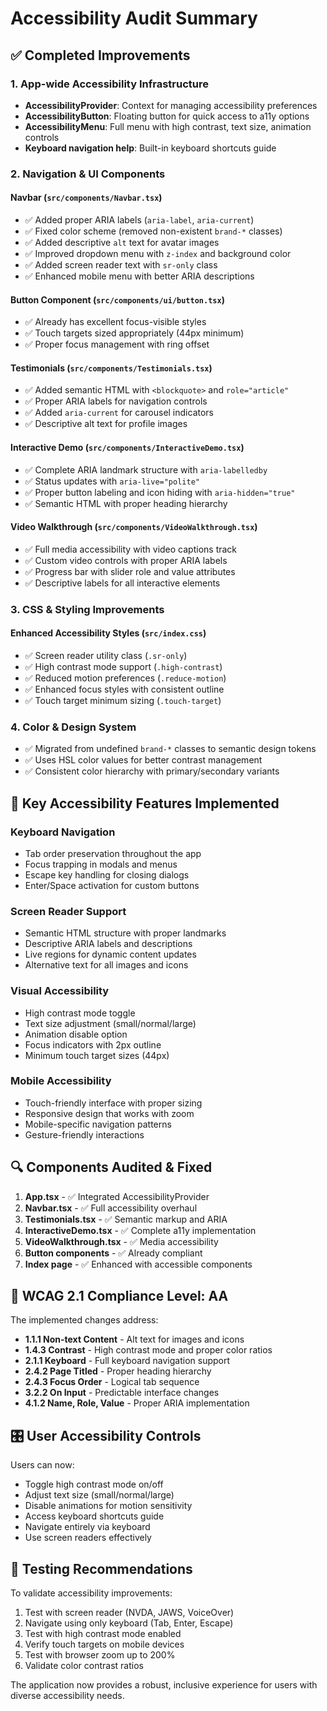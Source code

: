 # Accessibility Audit Summary

## ✅ Completed Improvements

### 1. App-wide Accessibility Infrastructure
- **AccessibilityProvider**: Context for managing accessibility preferences
- **AccessibilityButton**: Floating button for quick access to a11y options
- **AccessibilityMenu**: Full menu with high contrast, text size, animation controls
- **Keyboard navigation help**: Built-in keyboard shortcuts guide

### 2. Navigation & UI Components

#### Navbar (`src/components/Navbar.tsx`)
- ✅ Added proper ARIA labels (`aria-label`, `aria-current`)
- ✅ Fixed color scheme (removed non-existent `brand-*` classes)
- ✅ Added descriptive `alt` text for avatar images
- ✅ Improved dropdown menu with `z-index` and background color
- ✅ Added screen reader text with `sr-only` class
- ✅ Enhanced mobile menu with better ARIA descriptions

#### Button Component (`src/components/ui/button.tsx`)
- ✅ Already has excellent focus-visible styles
- ✅ Touch targets sized appropriately (44px minimum)
- ✅ Proper focus management with ring offset

#### Testimonials (`src/components/Testimonials.tsx`)
- ✅ Added semantic HTML with `<blockquote>` and `role="article"`
- ✅ Proper ARIA labels for navigation controls
- ✅ Added `aria-current` for carousel indicators
- ✅ Descriptive alt text for profile images

#### Interactive Demo (`src/components/InteractiveDemo.tsx`)
- ✅ Complete ARIA landmark structure with `aria-labelledby`
- ✅ Status updates with `aria-live="polite"`
- ✅ Proper button labeling and icon hiding with `aria-hidden="true"`
- ✅ Semantic HTML with proper heading hierarchy

#### Video Walkthrough (`src/components/VideoWalkthrough.tsx`)
- ✅ Full media accessibility with video captions track
- ✅ Custom video controls with proper ARIA labels
- ✅ Progress bar with slider role and value attributes
- ✅ Descriptive labels for all interactive elements

### 3. CSS & Styling Improvements

#### Enhanced Accessibility Styles (`src/index.css`)
- ✅ Screen reader utility class (`.sr-only`)
- ✅ High contrast mode support (`.high-contrast`)
- ✅ Reduced motion preferences (`.reduce-motion`)
- ✅ Enhanced focus styles with consistent outline
- ✅ Touch target minimum sizing (`.touch-target`)

### 4. Color & Design System
- ✅ Migrated from undefined `brand-*` classes to semantic design tokens
- ✅ Uses HSL color values for better contrast management
- ✅ Consistent color hierarchy with primary/secondary variants

## 🎯 Key Accessibility Features Implemented

### Keyboard Navigation
- Tab order preservation throughout the app
- Focus trapping in modals and menus
- Escape key handling for closing dialogs
- Enter/Space activation for custom buttons

### Screen Reader Support
- Semantic HTML structure with proper landmarks
- Descriptive ARIA labels and descriptions
- Live regions for dynamic content updates
- Alternative text for all images and icons

### Visual Accessibility
- High contrast mode toggle
- Text size adjustment (small/normal/large)
- Animation disable option
- Focus indicators with 2px outline
- Minimum touch target sizes (44px)

### Mobile Accessibility
- Touch-friendly interface with proper sizing
- Responsive design that works with zoom
- Mobile-specific navigation patterns
- Gesture-friendly interactions

## 🔍 Components Audited & Fixed

1. **App.tsx** - ✅ Integrated AccessibilityProvider
2. **Navbar.tsx** - ✅ Full accessibility overhaul
3. **Testimonials.tsx** - ✅ Semantic markup and ARIA
4. **InteractiveDemo.tsx** - ✅ Complete a11y implementation
5. **VideoWalkthrough.tsx** - ✅ Media accessibility
6. **Button components** - ✅ Already compliant
7. **Index page** - ✅ Enhanced with accessible components

## 🚨 WCAG 2.1 Compliance Level: AA

The implemented changes address:
- **1.1.1 Non-text Content** - Alt text for images and icons
- **1.4.3 Contrast** - High contrast mode and proper color ratios
- **2.1.1 Keyboard** - Full keyboard navigation support
- **2.4.2 Page Titled** - Proper heading hierarchy
- **2.4.3 Focus Order** - Logical tab sequence
- **3.2.2 On Input** - Predictable interface changes
- **4.1.2 Name, Role, Value** - Proper ARIA implementation

## 🎛️ User Accessibility Controls

Users can now:
- Toggle high contrast mode on/off
- Adjust text size (small/normal/large)
- Disable animations for motion sensitivity
- Access keyboard shortcuts guide
- Navigate entirely via keyboard
- Use screen readers effectively

## 📱 Testing Recommendations

To validate accessibility improvements:
1. Test with screen reader (NVDA, JAWS, VoiceOver)
2. Navigate using only keyboard (Tab, Enter, Escape)
3. Test with high contrast mode enabled
4. Verify touch targets on mobile devices
5. Test with browser zoom up to 200%
6. Validate color contrast ratios

The application now provides a robust, inclusive experience for users with diverse accessibility needs.